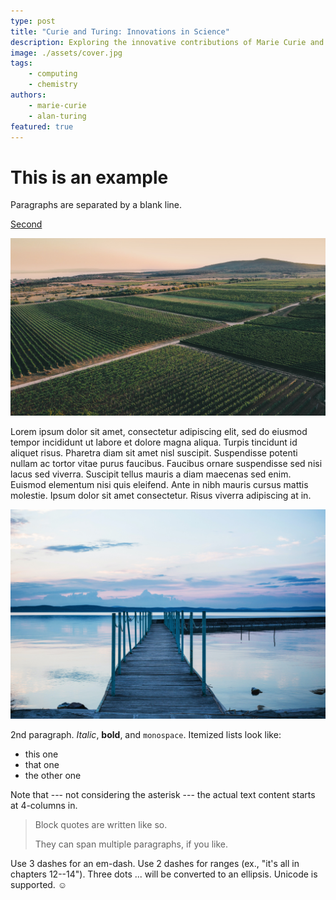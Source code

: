 ```yaml
---
type: post
title: "Curie and Turing: Innovations in Science"
description: Exploring the innovative contributions of Marie Curie and Alan Turing.
image: ./assets/cover.jpg
tags: 
    - computing
    - chemistry
authors: 
    - marie-curie
    - alan-turing
featured: true
---
```



# This is an example

Paragraphs are separated by a blank line.

[Second](/posts/second-post/) 

![image alt text](./assets/balaton-10.jpg "image title")

Lorem ipsum dolor sit amet, consectetur adipiscing elit, sed do eiusmod tempor incididunt ut labore et dolore magna aliqua. Turpis tincidunt id aliquet risus. Pharetra diam sit amet nisl suscipit. Suspendisse potenti nullam ac tortor vitae purus faucibus. Faucibus ornare suspendisse sed nisi lacus sed viverra. Suscipit tellus mauris a diam maecenas sed enim. Euismod elementum nisi quis eleifend. Ante in nibh mauris cursus mattis molestie. Ipsum dolor sit amet consectetur. Risus viverra adipiscing at in.

![image alt text](./assets/balaton-02.jpg "image title")

2nd paragraph. *Italic*, **bold**, and `monospace`. Itemized lists
look like:

  * this one
  * that one
  * the other one

Note that --- not considering the asterisk --- the actual text
content starts at 4-columns in.

> Block quotes are
> written like so.
>
> They can span multiple paragraphs,
> if you like.

Use 3 dashes for an em-dash. Use 2 dashes for ranges (ex., "it's all
in chapters 12--14"). Three dots ... will be converted to an ellipsis.
Unicode is supported. ☺
